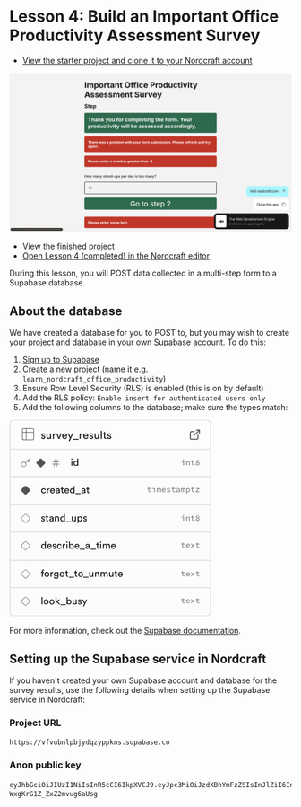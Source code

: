 # Lesson 4: Build an Important Office Productivity Assessment Survey

- [View the starter project and clone it to your Nordcraft account](https://productivity_starter.toddle.site/)

![Screenshot showing the Built in Nordcraft overlay on the app with a link to clone the starter project](clone_starter.png)

- [View the finished project](https://productivity.toddle.site/)
- [Open Lesson 4 (completed) in the Nordcraft editor](https://editor.nordcraft.com/projects/productivity/branches/main/components/HomePage)

During this lesson, you will POST data collected in a multi-step form to a Supabase database.

## About the database

We have created a database for you to POST to, but you may wish to create your project and database in your own Supabase account. To do this:

1. [Sign up to Supabase](https://supabase.com/dashboard/sign-up)
1. Create a new project (name it e.g. `learn_nordcraft_office_productivity`)
1. Ensure Row Level Security (RLS) is enabled (this is on by default)
1. Add the RLS policy: `Enable insert for authenticated users only`
1. Add the following columns to the database; make sure the types match:

![Supabase table schema](supabase_table_schema.png)

For more information, check out the [Supabase documentation](https://supabase.com/docs/guides/database/overview).

## Setting up the Supabase service in Nordcraft

If you haven't created your own Supabase account and database for the survey results, use the following details when setting up the Supabase service in Nordcraft:

### Project URL

```text
https://vfvubnlpbjydqzyppkns.supabase.co
```

### Anon public key

```text
eyJhbGciOiJIUzI1NiIsInR5cCI6IkpXVCJ9.eyJpc3MiOiJzdXBhYmFzZSIsInJlZiI6InZmdnVibmxwYmp5ZHF6eXBwa25zIiwicm9sZSI6ImFub24iLCJpYXQiOjE3NDc4MTE1MjgsImV4cCI6MjA2MzM4NzUyOH0.8wCKoeT3_jKG3xtHypi7-WxgKrG1Z_ZxZ2mvug6aUsg
```

